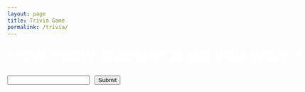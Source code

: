 ```yaml
---
layout: page
title: Trivia Game
permalink: /trivia/
---
```


<script>
    let score = 0
    let total = 0
    let count = 0
    let correct = 0
    class Jeopardy {
        constructor(question, answer, point) {
            this.question = question;
            this.answer = answer;
            this.point = point;
        }
        CheckAnswer(guess) {
            return guess === this.answer
        }
    }
    let q1 = new Jeopardy('What is H2O in daily life?', 'water', 2);
    let q2 = new Jeopardy('What is the outermost layer of the earth?', 'Crust', 1);
    let q3 = new Jeopardy('What is the hardness mineral on Mohs Hardness Scale?', 'Diamond', 2);
    let q4 = new Jeopardy('What is a reaction that loses electrons called?', 'Oxidation', 2);
    let q5 = new Jeopardy('What is the closest star to the Earth?', 'Sun', 2);
    let q6 = new Jeopardy('Who is the founder of his namesake uncertainty principle?', 'Heisenberg', 1);
    let q7 = new Jeopardy('Which number of Kepler\'s Laws states celestial bodies have elliptical orbits?', '1', 1);
    let q8 = new Jeopardy('What is the largest ocean on Earth?', 'Pacific', 1);
    let q9 = new Jeopardy('What is the coldest theoretical temperature in the universe?', 'Absolute Zero', 2);


    const qarray = [q1, q2, q3, q4, q5, q6, q7, q8, q9]
    function QNA(number) {
        for (let i = 0; i < number; i++) {
            const randomValue = qarray[Math.floor(Math.random() * qarray.length)];
            var index = qarray.indexOf(randomValue);
            if (index > -1) {
                qarray.splice(index, 1);
            }
            let guess = prompt(randomValue.question + " Points: " + randomValue.point);
            count = count + 1
            total = total + randomValue.point
            if (randomValue.CheckAnswer(guess)) {
                score = score + randomValue.point;
                correct = correct + 1
                document.getElementById('answer').innerHTML = "Well Done!";
                document.getElementById('score').innerHTML = "Your score is " + score + "/" + total;
                document.getElementById('correct').innerHTML = "You got " + correct + " questions correct out of " + count;
            }
            else {
                document.getElementById('answer').innerHTML = "Nice Try!";
                document.getElementById('score').innerHTML = "Your score is " + score + "/" + total;
                document.getElementById('correct').innerHTML = "Sorry, you have gotten " + correct + " questions correct out of " + count;
            }
            }
    }
</script>
<html>
    <div class="container" style="position: absolute; font-size: 40px;color: white;">
        <label for="number">How many questions do you want?</label>
        <br>
        <input id="number" type="number"/>
        <button onclick="QNA(document.getElementById('number').value)">Submit</button>
    </div>
    <br>
    <br>
    <br>
    <br>
    <br>
    <br>
    <p style="text-align: center; font-size: 40px;color: red;" id="answer"></p>
    <p style="text-align: center; font-size: 40px;color: red;" id="score"></p>
    <p style="text-align: center; font-size: 40px;color: red;" id="correct"></p>
</html>